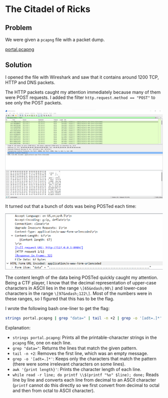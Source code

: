 # The Citadel of Ricks

## Problem

We were given a `pcapng` file with a packet dump.

[portal.pcapng](portal.pcapng)

## Solution

I opened the file with Wireshark and saw that it contains around 1200 TCP, HTTP and DNS packets.

The HTTP packets caught my attention immediately because many of them were POST requests. I added the filter `http.request.method == "POST"` to see only the POST packets.

![Wireshark screenshot showing the filter](wireshark1.png)

It turned out that a bunch of dots was being POSTed each time:

![Wireshark screenshot showing the data being POSTed](wireshark2.png)

The content length of the data being POSTed quickly caught my attention. Being a CTF player, I know that the decimal representation of upper-case characters in ASCII lies in the range `\[65&ndash;90\]` and lower-case characters in the range `\[97&ndash;122\]`. Most of the numbers were in these ranges, so I figured that this has to be the flag.

I wrote the following bash one-liner to get the flag:

```bash
strings portal.pcapng | grep "data=" | tail -n +2 | grep -o '[adt=.]*' | awk '{print length}' | while read -r line; do printf \\$(printf "%o" $line); done;
```

Explanation:

- `strings portal.pcapng`: Prints all the printable-character strings in the `pcapng` file, one on each line.
- `grep "data="`: Returns the lines that match the given pattern.
- `tail -n +2`: Removes the first line, which was an empty message.
- `grep -o '[adt=.]*'`: Keeps only the characters that match the pattern (there were some irrelevant characters on some lines).
- `awk '{print length}'`: Prints the character length of each line.
- `while read -r line; do printf \\$(printf "%o" $line); done;` Reads line by line and converts each line from decimal to an ASCII character (`printf` cannot do this directly so we first convert from decimal to octal and then from octal to ASCII character).
